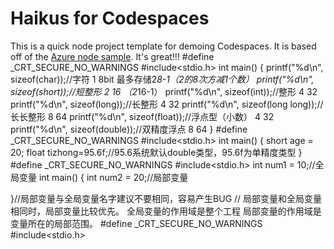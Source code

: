 
# Haikus for Codespaces

This is a quick node project template for demoing Codespaces. It is based off of the [Azure node sample](https://github.com/Azure-Samples/nodejs-docs-hello-world). It's great!!!
#define  _CRT_SECURE_NO_WARNINGS
#include<stdio.h>
int main()
{
	printf("%d\n", sizeof(char));//字符          1     8bit  最多存储2*8-1（2的8次方减1个数）
	printf("%d\n", sizeof(short));//短整形        2    16 （2*16-1）
	printf("%d\n", sizeof(int));//整形             4   32
	printf("%d\n", sizeof(long));//长整形           4  32
	printf("%d\n", sizeof(long long));//长长整形    8  64
	printf("%d\n", sizeof(float));//浮点型（小数）  4  32
	printf("%d\n", sizeof(double));//双精度浮点     8  64
}
#define  _CRT_SECURE_NO_WARNINGS
#include<stdio.h>
int main()
{
	short age = 20;
	float tizhong=95.6f;//95.6系统默认double类型，95.6f为单精度类型
}
#define  _CRT_SECURE_NO_WARNINGS
#include<stdio.h>
int num1 = 10;//全局变量
int main()
{
	int num2 = 20;//局部变量
	
}//局部变量与全局变量名字建议不要相同，容易产生BUG
  //	局部变量和全局变量相同时，局部变量比较优先。
全局变量的作用域是整个工程
局部变量的作用域是变量所在的局部范围。
#define  _CRT_SECURE_NO_WARNINGS
#include<stdio.h>
